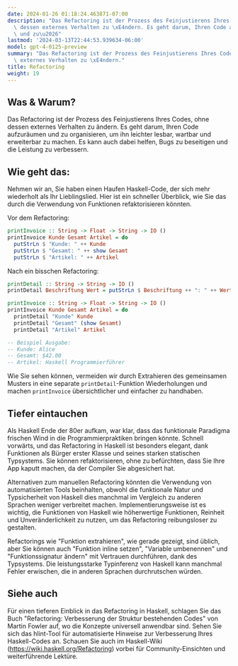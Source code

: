 ```yaml
---
date: 2024-01-26 01:18:24.463871-07:00
description: "Das Refactoring ist der Prozess des Feinjustierens Ihres Codes, ohne\
  \ dessen externes Verhalten zu \xE4ndern. Es geht darum, Ihren Code aufzur\xE4umen\
  \ und zu\u2026"
lastmod: '2024-03-13T22:44:53.939634-06:00'
model: gpt-4-0125-preview
summary: "Das Refactoring ist der Prozess des Feinjustierens Ihres Codes, ohne dessen\
  \ externes Verhalten zu \xE4ndern."
title: Refactoring
weight: 19
---
```


## Was & Warum?
Das Refactoring ist der Prozess des Feinjustierens Ihres Codes, ohne dessen externes Verhalten zu ändern. Es geht darum, Ihren Code aufzuräumen und zu organisieren, um ihn leichter lesbar, wartbar und erweiterbar zu machen. Es kann auch dabei helfen, Bugs zu beseitigen und die Leistung zu verbessern.

## Wie geht das:
Nehmen wir an, Sie haben einen Haufen Haskell-Code, der sich mehr wiederholt als Ihr Lieblingslied. Hier ist ein schneller Überblick, wie Sie das durch die Verwendung von Funktionen refaktorisieren könnten.

Vor dem Refactoring:

```haskell
printInvoice :: String -> Float -> String -> IO ()
printInvoice Kunde Gesamt Artikel = do
  putStrLn $ "Kunde: " ++ Kunde
  putStrLn $ "Gesamt: " ++ show Gesamt
  putStrLn $ "Artikel: " ++ Artikel
```

Nach ein bisschen Refactoring:

```haskell
printDetail :: String -> String -> IO ()
printDetail Beschriftung Wert = putStrLn $ Beschriftung ++ ": " ++ Wert

printInvoice :: String -> Float -> String -> IO ()
printInvoice Kunde Gesamt Artikel = do
  printDetail "Kunde" Kunde
  printDetail "Gesamt" (show Gesamt)
  printDetail "Artikel" Artikel

-- Beispiel Ausgabe:
-- Kunde: Alice
-- Gesamt: $42.00
-- Artikel: Haskell Programmierführer
```

Wie Sie sehen können, vermeiden wir durch Extrahieren des gemeinsamen Musters in eine separate `printDetail`-Funktion Wiederholungen und machen `printInvoice` übersichtlicher und einfacher zu handhaben.

## Tiefer eintauchen
Als Haskell Ende der 80er aufkam, war klar, dass das funktionale Paradigma frischen Wind in die Programmierpraktiken bringen könnte. Schnell vorwärts, und das Refactoring in Haskell ist besonders elegant, dank Funktionen als Bürger erster Klasse und seines starken statischen Typsystems. Sie können refaktorisieren, ohne zu befürchten, dass Sie Ihre App kaputt machen, da der Compiler Sie abgesichert hat.

Alternativen zum manuellen Refactoring könnten die Verwendung von automatisierten Tools beinhalten, obwohl die funktionale Natur und Typsicherheit von Haskell dies manchmal im Vergleich zu anderen Sprachen weniger verbreitet machen. Implementierungsweise ist es wichtig, die Funktionen von Haskell wie höherwertige Funktionen, Reinheit und Unveränderlichkeit zu nutzen, um das Refactoring reibungsloser zu gestalten.

Refactorings wie "Funktion extrahieren", wie gerade gezeigt, sind üblich, aber Sie können auch "Funktion inline setzen", "Variable umbenennen" und "Funktionssignatur ändern" mit Vertrauen durchführen, dank des Typsystems. Die leistungsstarke Typinferenz von Haskell kann manchmal Fehler erwischen, die in anderen Sprachen durchrutschen würden.

## Siehe auch
Für einen tieferen Einblick in das Refactoring in Haskell, schlagen Sie das Buch "Refactoring: Verbesserung der Struktur bestehenden Codes" von Martin Fowler auf, wo die Konzepte universell anwendbar sind. Sehen Sie sich das hlint-Tool für automatisierte Hinweise zur Verbesserung Ihres Haskell-Codes an. Schauen Sie auch im Haskell-Wiki (https://wiki.haskell.org/Refactoring) vorbei für Community-Einsichten und weiterführende Lektüre.
